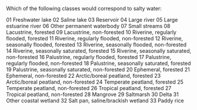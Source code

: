 Which of the following classes would correspond to salty water:

01 Freshwater lake
02 Saline lake
03 Reservoir
04 Large river
05 Large estuarine river
06 Other permanent waterbody
07 Small streams
08 Lacustrine, forested
09 Lacustrine, non-forested
10 Riverine, regularly flooded, forested
11 Riverine, regularly flooded, non-forested
12 Riverine, seasonally flooded, forested
13 Riverine, seasonally flooded, non-forested
14 Riverine, seasonally saturated, forested
15 Riverine, seasonally saturated, non-forested
16 Palustrine, regularly flooded, forested
17 Palustrine, regularly flooded, non-forested
18 Palustrine, seasonally saturated, forested
19 Palustrine, seasonally saturated, non-forested
20 Ephemeral, forested
21 Ephemeral, non-forested
22 Arctic/boreal peatland, forested
23 Arctic/boreal peatland, non-forested
24 Temperate peatland, forested
25 Temperate peatland, non-forested
26 Tropical peatland, forested
27 Tropical peatland, non-forested
28 Mangrove
29 Saltmarsh
30 Delta
31 Other coastal wetland
32 Salt pan, saline/brackish wetland
33 Paddy rice